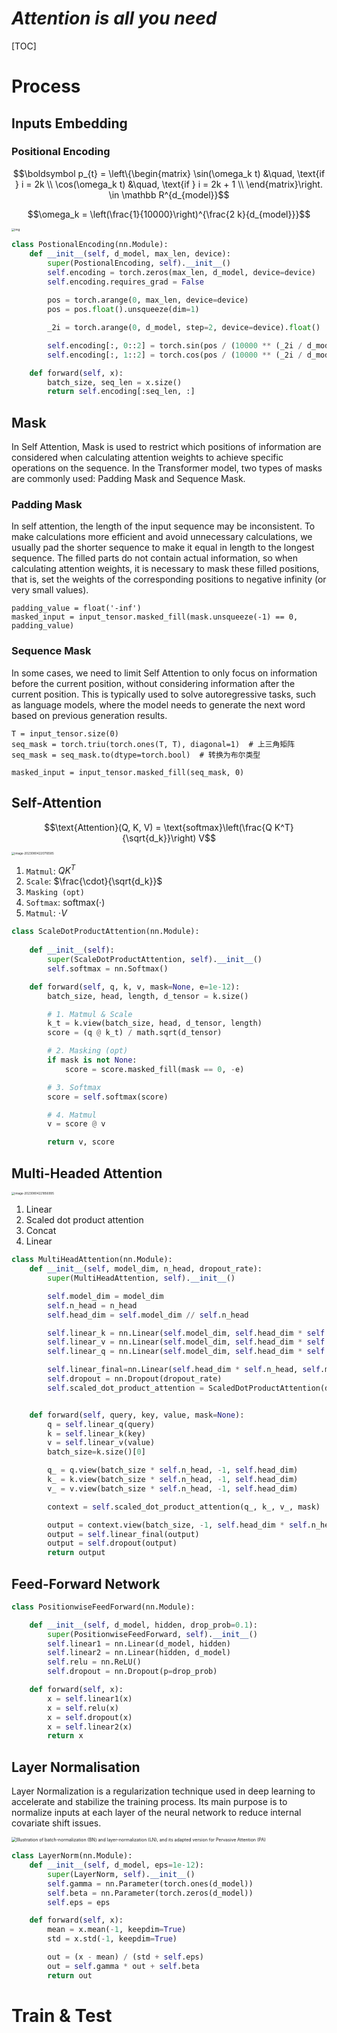 # $Attention\ is\ all\ you\ need$
[TOC]

# Process

## Inputs Embedding

### Positional Encoding

$$\boldsymbol p_{t} = \left\{\begin{matrix} \sin(\omega_k t)  &\quad, \text{if } i = 2k \\  \cos(\omega_k t)  &\quad, \text{if } i = 2k + 1 \\   \end{matrix}\right. \in \mathbb R^{d_{model}}$$

$$\omega_k = \left(\frac{1}{10000}\right)^{\frac{2 k}{d_{model}}}$$

<img src="./assets/image-385.png" alt="img" style="zoom: 33%;" />

```python
class PostionalEncoding(nn.Module):
    def __init__(self, d_model, max_len, device):
        super(PostionalEncoding, self).__init__()
        self.encoding = torch.zeros(max_len, d_model, device=device)
        self.encoding.requires_grad = False
    
    	pos = torch.arange(0, max_len, device=device)
    	pos = pos.float().unsqueeze(dim=1)

    	_2i = torch.arange(0, d_model, step=2, device=device).float()

    	self.encoding[:, 0::2] = torch.sin(pos / (10000 ** (_2i / d_model)))
    	self.encoding[:, 1::2] = torch.cos(pos / (10000 ** (_2i / d_model)))

    def forward(self, x):
    	batch_size, seq_len = x.size()
    	return self.encoding[:seq_len, :]
```

## Mask

In Self Attention, Mask is used to restrict which positions of information are considered when calculating attention weights to achieve specific operations on the sequence. In the Transformer model, two types of masks are commonly used: Padding Mask and Sequence Mask.

### Padding Mask

In self attention, the length of the input sequence may be inconsistent. To make calculations more efficient and avoid unnecessary calculations, we usually pad the shorter sequence to make it equal in length to the longest sequence. The filled parts do not contain actual information, so when calculating attention weights, it is necessary to mask these filled positions, that is, set the weights of the corresponding positions to negative infinity (or very small values).

```
padding_value = float('-inf')
masked_input = input_tensor.masked_fill(mask.unsqueeze(-1) == 0, padding_value)
```

### Sequence Mask

In some cases, we need to limit Self Attention to only focus on information before the current position, without considering information after the current position. This is typically used to solve autoregressive tasks, such as language models, where the model needs to generate the next word based on previous generation results.

```
T = input_tensor.size(0)
seq_mask = torch.triu(torch.ones(T, T), diagonal=1)  # 上三角矩阵
seq_mask = seq_mask.to(dtype=torch.bool)  # 转换为布尔类型

masked_input = input_tensor.masked_fill(seq_mask, 0)
```

## Self-Attention

$$\text{Attention}(Q, K, V) = \text{softmax}\left(\frac{Q K^T}{\sqrt{d_k}}\right) V$$

<img src="./assets/image-20230804220716585.png" alt="image-20230804220716585" style="zoom: 33%;" />

1. `Matmul`: $Q K^T$
2. `Scale`: $\frac{\cdot}{\sqrt{d_k}}$
3. `Masking (opt)`
4. `Softmax`: $\text{softmax}(\cdot)$
5. `Matmul`: $\cdot V$

```python
class ScaleDotProductAttention(nn.Module):
  
    def __init__(self):
        super(ScaleDotProductAttention, self).__init__()
        self.softmax = nn.Softmax()

    def forward(self, q, k, v, mask=None, e=1e-12):
        batch_size, head, length, d_tensor = k.size()

        # 1. Matmul & Scale
        k_t = k.view(batch_size, head, d_tensor, length) 
        score = (q @ k_t) / math.sqrt(d_tensor) 

        # 2. Masking (opt)
        if mask is not None:
            score = score.masked_fill(mask == 0, -e)

        # 3. Softmax
        score = self.softmax(score)

        # 4. Matmul
        v = score @ v

        return v, score
```

## Multi-Headed Attention

<img src="./assets/image-20230804221856995.png" alt="image-20230804221856995" style="zoom:33%;" />

1. Linear
2. Scaled dot product attention
3. Concat
4. Linear

```python
class MultiHeadAttention(nn.Module):
    def __init__(self, model_dim, n_head, dropout_rate):
        super(MultiHeadAttention, self).__init__()

        self.model_dim = model_dim
        self.n_head = n_head
        self.head_dim = self.model_dim // self.n_head

        self.linear_k = nn.Linear(self.model_dim, self.head_dim * self.n_head) 
        self.linear_v = nn.Linear(self.model_dim, self.head_dim * self.n_head) 
        self.linear_q = nn.Linear(self.model_dim, self.head_dim * self.n_head)

        self.linear_final=nn.Linear(self.head_dim * self.n_head, self.model_dim)
        self.dropout = nn.Dropout(dropout_rate)
        self.scaled_dot_product_attention = ScaledDotProductAttention(dropout_rate)


    def forward(self, query, key, value, mask=None):
        q = self.linear_q(query) 
        k = self.linear_k(key)
        v = self.linear_v(value)
        batch_size=k.size()[0]

        q_ = q.view(batch_size * self.n_head, -1, self.head_dim) 
        k_ = k.view(batch_size * self.n_head, -1, self.head_dim)
        v_ = v.view(batch_size * self.n_head, -1, self.head_dim)

        context = self.scaled_dot_product_attention(q_, k_, v_, mask) 

        output = context.view(batch_size, -1, self.head_dim * self.n_head) 
        output = self.linear_final(output)
        output = self.dropout(output)
        return output
```

## Feed-Forward Network

```python
class PositionwiseFeedForward(nn.Module):

    def __init__(self, d_model, hidden, drop_prob=0.1):
        super(PositionwiseFeedForward, self).__init__()
        self.linear1 = nn.Linear(d_model, hidden)
        self.linear2 = nn.Linear(hidden, d_model)
        self.relu = nn.ReLU()
        self.dropout = nn.Dropout(p=drop_prob)

    def forward(self, x):
        x = self.linear1(x)
        x = self.relu(x)
        x = self.dropout(x)
        x = self.linear2(x)
        return x
```

## Layer Normalisation

Layer Normalization is a regularization technique used in deep learning to accelerate and stabilize the training process. Its main purpose is to normalize inputs at each layer of the neural network to reduce internal covariate shift issues.

<img src="./assets/Illustration-of-batch-normalization-BN-and-layer-normalization-LN-and-its-adapted.png" alt="Illustration of batch-normalization (BN) and layer-normalization (LN), and its adapted version for Pervasive Attention (PA)" style="zoom: 50%;" />

```python
class LayerNorm(nn.Module):
    def __init__(self, d_model, eps=1e-12):
        super(LayerNorm, self).__init__()
        self.gamma = nn.Parameter(torch.ones(d_model))
        self.beta = nn.Parameter(torch.zeros(d_model))
        self.eps = eps

    def forward(self, x):
        mean = x.mean(-1, keepdim=True)
        std = x.std(-1, keepdim=True)

        out = (x - mean) / (std + self.eps)
        out = self.gamma * out + self.beta
        return out
```

# Train & Test

